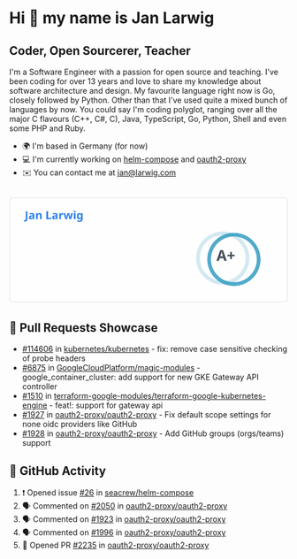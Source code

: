 # Hi 👋 my name is Jan Larwig

## Coder, Open Sourcerer, Teacher

I'm a Software Engineer with a passion for open source and teaching. I've been coding for over 13 years and love to share my knowledge about software architecture and design. My favourite language right now is Go, closely followed by Python. Other than that I've used quite a mixed bunch of languages by now. You could say I'm coding polyglot, ranging over all the major C flavours (C++, C#, C), Java, TypeScript, Go, Python, Shell and even some PHP and Ruby.

- 🌍 I'm based in Germany (for now)
- 💻 I'm currently working on [helm-compose](https://seacrew.github.io/helm-compose/) and [oauth2-proxy](https://github.com/oauth2-proxy/oauth2-proxy)
- ✉️ You can contact me at [jan@larwig.com](mailto:jan@larwig.com)

<br>

<a href="https://github.com/anuraghazra/github-readme-stats">
  <picture>
    <source
      srcset="https://raw.githubusercontent.com/tuunit/tuunit/main/general_dark.svg" 
      media="(prefers-color-scheme: dark)" 
    />
    <source
      srcset="https://raw.githubusercontent.com/tuunit/tuunit/main/general_light.svg" 
      media="(prefers-color-scheme: light), (prefers-color-scheme: no-preference)" 
    />
    <img src="https://raw.githubusercontent.com/tuunit/tuunit/main/general_light.svg" />
  </picture>
</a>

## 🔧 Pull Requests Showcase

- [#114606](https://github.com/kubernetes/kubernetes/issues/114606) in [kubernetes/kubernetes](https://github.com/kubernetes/kubernetes) - fix: remove case sensitive checking of probe headers
- [#6875](https://github.com/GoogleCloudPlatform/magic-modules/pull/6875) in [GoogleCloudPlatform/magic-modules](https://github.com/GoogleCloudPlatform/magic-modules) - google_container_cluster: add support for new GKE Gateway API controller
- [#1510](https://github.com/terraform-google-modules/terraform-google-kubernetes-engine/pull/1510) in [terraform-google-modules/terraform-google-kubernetes-engine](https://github.com/terraform-google-modules/terraform-google-kubernetes-engine) - feat!: support for gateway api
- [#1927](https://github.com/oauth2-proxy/oauth2-proxy/issues/1927) in [oauth2-proxy/oauth2-proxy](https://github.com/oauth2-proxy/oauth2-proxy) - Fix default scope settings for none oidc providers like GitHub
- [#1928](https://github.com/oauth2-proxy/oauth2-proxy/issues/1928) in [oauth2-proxy/oauth2-proxy](https://github.com/oauth2-proxy/oauth2-proxy) - Add GitHub groups (orgs/teams) support

## 🔔 GitHub Activity

<!--START_SECTION:activity-->
1. ❗ Opened issue [#26](https://github.com/seacrew/helm-compose/issues/26) in [seacrew/helm-compose](https://github.com/seacrew/helm-compose)
2. 🗣 Commented on [#2050](https://github.com/oauth2-proxy/oauth2-proxy/pull/2050#issuecomment-1720174720) in [oauth2-proxy/oauth2-proxy](https://github.com/oauth2-proxy/oauth2-proxy)
3. 🗣 Commented on [#1923](https://github.com/oauth2-proxy/oauth2-proxy/pull/1923#issuecomment-1719933171) in [oauth2-proxy/oauth2-proxy](https://github.com/oauth2-proxy/oauth2-proxy)
4. 🗣 Commented on [#1996](https://github.com/oauth2-proxy/oauth2-proxy/pull/1996#issuecomment-1719876122) in [oauth2-proxy/oauth2-proxy](https://github.com/oauth2-proxy/oauth2-proxy)
5. 💪 Opened PR [#2235](https://github.com/oauth2-proxy/oauth2-proxy/pull/2235) in [oauth2-proxy/oauth2-proxy](https://github.com/oauth2-proxy/oauth2-proxy)
<!--END_SECTION:activity-->
